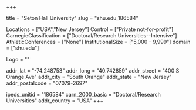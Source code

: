 
+++

title = "Seton Hall University"
slug = "shu.edu_186584"

Locations = ["USA","New Jersey"]
Control = ["Private not-for-profit"]
CarnegieClassification = ["Doctoral/Research Universities--Intensive"]
AthleticConferences = ["None"]
InstitutionalSize = ["5,000 - 9,999"]
domain = ["shu.edu"]

Logo = ""

addr_lat = "-74.248753"
addr_long = "40.742859"
addr_street = "400 S Orange Ave"
addr_city = "South Orange"
addr_state = "New Jersey"
addr_postalcode = "07079-2697"

ipeds_unitid = "186584"
carn_2000_basic = "Doctoral/Research Universities"
addr_country = "USA"
+++
    
